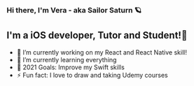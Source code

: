 ### Hi there, I'm Vera - aka Sailor Saturn 🪐  


## I'm a iOS developer, Tutor and Student!🦄

- 🔭 I’m currently working on my React and React Native skill!
- 🌱 I’m currently learning everything 
- 🥅 2021 Goals: Improve my Swift skills
- ⚡ Fun fact: I love to draw and taking Udemy courses

